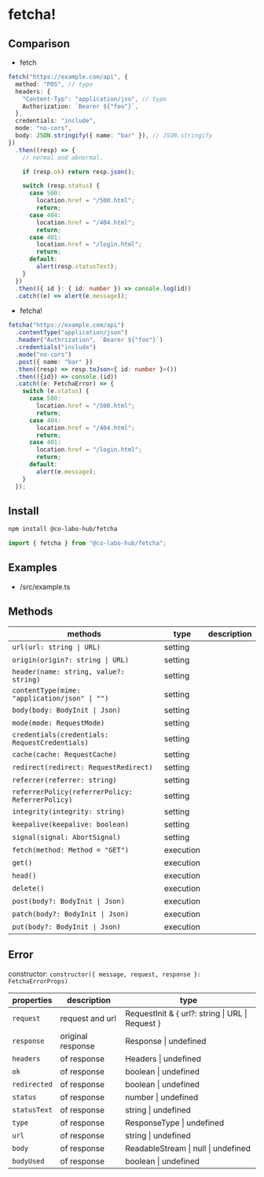 # fetcha!

## Comparison

- fetch

```typescript
fetch("https://example.com/api", {
  method: "POS", // typo
  headers: {
    "Content-Typ": "application/jso", // typo
    Authorization: `Bearer ${"foo"}`,
  },
  credentials: "include",
  mode: "no-cors",
  body: JSON.stringify({ name: "bar" }), // JSON.stringify
})
  .then((resp) => {
    // normal and abnormal.

    if (resp.ok) return resp.json();

    switch (resp.status) {
      case 500:
        location.href = "/500.html";
        return;
      case 404:
        location.href = "/404.html";
        return;
      case 401:
        location.href = "/login.html";
        return;
      default:
        alert(resp.statusText);
    }
  })
  .then(({ id }: { id: number }) => console.log(id))
  .catch((e) => alert(e.message));
```

- fetcha!

```typescript
fetcha("https://example.com/api")
  .contentType("application/json")
  .header("Authrization", `Bearer ${"foo"}`)
  .credentials("include")
  .mode("no-cors")
  .post({ name: "bar" })
  .then((resp) => resp.toJson<{ id: number }>())
  .then(({id}) => console.(id))
  .catch((e: FetchaError) => {
    switch (e.status) {
      case 500:
        location.href = "/500.html";
        return;
      case 404:
        location.href = "/404.html";
        return;
      case 401:
        location.href = "/login.html";
        return;
      default:
        alert(e.message);
    }
  });
```

## Install

```sh
npm install @co-labo-hub/fetcha
```

```typescript
import { fetcha } from "@co-labo-hub/fetcha";
```

## Examples

- /src/example.ts

## Methods

| methods                                          | type      | description |
| ------------------------------------------------ | --------- | ----------- |
| `url(url: string \| URL)`                        | setting   |             |
| `origin(origin?: string \| URL)`                 | setting   |             |
| `header(name: string, value?: string)`           | setting   |             |
| `contentType(mime: "application/json" \| "")`    | setting   |             |
| `body(body: BodyInit \| Json)`                   | setting   |             |
| `mode(mode: RequestMode)`                        | setting   |             |
| `credentials(credentials: RequestCredentials)`   | setting   |             |
| `cache(cache: RequestCache)`                     | setting   |             |
| `redirect(redirect: RequestRedirect)`            | setting   |             |
| `referrer(referrer: string)`                     | setting   |             |
| `referrerPolicy(referrerPolicy: ReferrerPolicy)` | setting   |             |
| `integrity(integrity: string)`                   | setting   |             |
| `keepalive(keepalive: boolean)`                  | setting   |             |
| `signal(signal: AbortSignal)`                    | setting   |             |
| `fetch(method: Method = "GET")`                  | execution |             |
| `get()`                                          | execution |             |
| `head()`                                         | execution |             |
| `delete()`                                       | execution |             |
| `post(body?: BodyInit \| Json)`                  | execution |             |
| `patch(body?: BodyInit \| Json)`                 | execution |             |
| `put(body?: BodyInit \| Json)`                   | execution |             |

## Error

constructor:
`constructor({ message, request, response }: FetchaErrorProps)`

| properties   | description       | type                                             |
| ------------ | ----------------- | ------------------------------------------------ |
| `request`    | request and url   | RequestInit & { url?: string \| URL \| Request } |
| `response`   | original response | Response \| undefined                            |
| `headers`    | of response       | Headers \| undefined                             |
| `ok`         | of response       | boolean \| undefined                             |
| `redirected` | of response       | boolean \| undefined                             |
| `status`     | of response       | number \| undefined                              |
| `statusText` | of response       | string \| undefined                              |
| `type`       | of response       | ResponseType \| undefined                        |
| `url`        | of response       | string \| undefined                              |
| `body`       | of response       | ReadableStream<Uint8Array> \| null \| undefined  |
| `bodyUsed`   | of response       | boolean \| undefined                             |
